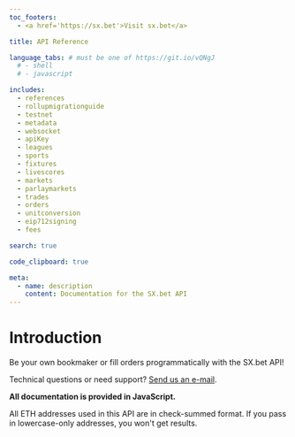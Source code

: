 ```yaml
---
toc_footers:
  - <a href='https://sx.bet'>Visit sx.bet</a>

title: API Reference

language_tabs: # must be one of https://git.io/vQNgJ
  # - shell
  # - javascript

includes:
  - references
  - rollupmigrationguide
  - testnet
  - metadata
  - websocket
  - apiKey
  - leagues
  - sports
  - fixtures
  - livescores
  - markets
  - parlaymarkets
  - trades
  - orders
  - unitconversion
  - eip712signing
  - fees

search: true

code_clipboard: true

meta:
  - name: description
    content: Documentation for the SX.bet API
---
```


# Introduction

Be your own bookmaker or fill orders programmatically with the SX.bet API!

Technical questions or need support? [Send us an e-mail](mailto:api-support@sx.bet). 

**All documentation is provided in JavaScript.**

<aside class="notice">
All ETH addresses used in this API are in check-summed format. If you pass in lowercase-only addresses, you won't get results.
</aside>
